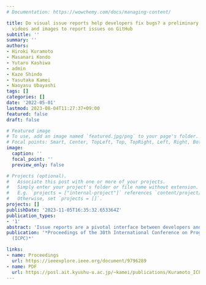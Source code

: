 ```yaml
---
# Documentation: https://wowchemy.com/docs/managing-content/

title: Do visual issue reports help developers fix bugs? a preliminary study of using
  videos and images to report issues on GitHub
subtitle: ''
summary: ''
authors:
- Hiroki Kuramoto
- Masanari Kondo
- Yutaro Kashiwa
- admin
- Kaze Shindo
- Yasutaka Kamei
- Naoyasu Ubayashi
tags: []
categories: []
date: '2022-05-01'
lastmod: 2023-08-04T11:27:37+09:00
featured: false
draft: false

# Featured image
# To use, add an image named `featured.jpg/png` to your page's folder.
# Focal points: Smart, Center, TopLeft, Top, TopRight, Left, Right, BottomLeft, Bottom, BottomRight.
image:
  caption: ''
  focal_point: ''
  preview_only: false

# Projects (optional).
#   Associate this post with one or more of your projects.
#   Simply enter your project's folder or file name without extension.
#   E.g. `projects = ["internal-project"]` references `content/project/deep-learning/index.md`.
#   Otherwise, set `projects = []`.
projects: []
publishDate: '2023-11-05T16:35:32.653364Z'
publication_types:
- '1'
abstract: 'Issue reports are a pivotal interface between developers and users for receiving information about bugs in their products. In practice, issue reports often have incorrect information or insufficient information to enable bugs to be reproduced, and this has the effect of delaying the entire bug-fixing process. To facilitate their bug-reproduction work, GitHub has provided a new feature that allows users to share videos (e.g., mp4 files.) Using such videos, reports can be made to developers about the details of bugs by recording the symptoms, reproduction steps, and other important aspects of bug information. While such visual issue reports have the potential to significantly improve the bug-fixing process, no studies have empirically exam-ined this impact. In this paper, we conduct a preliminary study to identify the characteristics of visual issue reports by comparing them with non-visual issue reports. We collect 1,230 videos and 18,760 images from 226,286 issues on 4,173 publicly available repositories. Our preliminary analysis shows that issue reports with images are described in fewer words than non-visual issue reports. In addition, we observe that most dis-cussions in visual issue reports are concerned with either conditions for reproduction (e.g., when) or GUI (e.g., pageviewcontroller.)'
publication: '*Proceedings of the 30th International Conference on Program Comprehension
  (ICPC)*'

links:
- name: Proceedings
  url: https://ieeexplore.ieee.org/document/9796289
- name: PDF
  url: https://posl.ait.kyushu-u.ac.jp/~kamei/publications/Kuramoto_ICPC2022.pdf
---
```


